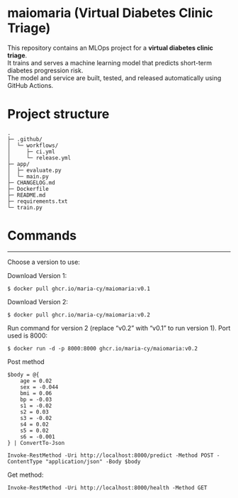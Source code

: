 # maiomaria (Virtual Diabetes Clinic Triage)

This repository contains an MLOps project for a **virtual diabetes clinic triage**.  
It trains and serves a machine learning model that predicts short-term diabetes progression risk.  
The model and service are built, tested, and released automatically using GitHub Actions.

# Project structure
```
.
├─ .github/
│  └─ workflows/
│     ├─ ci.yml
│     └─ release.yml
├─ app/
│  ├─ evaluate.py
│  └─ main.py
├─ CHANGELOG.md
├─ Dockerfile
├─ README.md
├─ requirements.txt
└─ train.py

```

# Commands
---
Choose a version to use:

Download Version 1:
```
$ docker pull ghcr.io/maria-cy/maiomaria:v0.1
```
Download Version 2:
```
$ docker pull ghcr.io/maria-cy/maiomaria:v0.2
```

Run command for version 2 (replace “v0.2” with “v0.1” to run version 1). Port used is 8000:
```
$ docker run -d -p 8000:8000 ghcr.io/maria-cy/maiomaria:v0.2
```

Post method
```
$body = @{
    age = 0.02
    sex = -0.044
    bmi = 0.06
    bp = -0.03
    s1 = -0.02
    s2 = 0.03
    s3 = -0.02
    s4 = 0.02
    s5 = 0.02
    s6 = -0.001
} | ConvertTo-Json

Invoke-RestMethod -Uri http://localhost:8000/predict -Method POST -ContentType "application/json" -Body $body
```

Get method:
```
Invoke-RestMethod -Uri http://localhost:8000/health -Method GET
```



